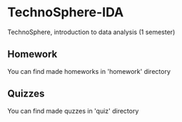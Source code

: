 # TechnoSphere-IDA
TechnoSphere, introduction to data analysis (1 semester)

## Homework
You can find made homeworks in 'homework' directory

## Quizzes
You can find made quzzes in 'quiz' directory


